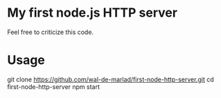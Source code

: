 # My first node.js HTTP server

Feel free to criticize this code.

# Usage
git clone https://github.com/wal-de-marlad/first-node-http-server.git
cd first-node-http-server
npm start
